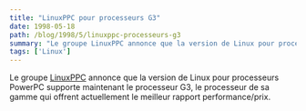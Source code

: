 ```yaml
---
title: "LinuxPPC pour processeurs G3"
date: 1998-05-18
path: /blog/1998/5/linuxppc-processeurs-g3
summary: "Le groupe LinuxPPC annonce que la version de Linux pour processeurs PowerPC supporte maintenant le processeur G3, le processeur de sa gamme qui offrent actuellement le meilleur rapport performance/prix."
tags: ['Linux']
---
```


<P>
Le groupe <A HREF="http://www.linuxppc.org/">LinuxPPC</A> annonce que
la version de Linux pour processeurs PowerPC supporte maintenant le processeur
G3, le processeur de sa gamme qui offrent actuellement le meilleur rapport
performance/prix.
</P>


